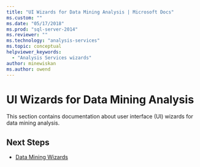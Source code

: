 ```yaml
---
title: "UI Wizards for Data Mining Analysis | Microsoft Docs"
ms.custom: ""
ms.date: "05/17/2018"
ms.prod: "sql-server-2014"
ms.reviewer: ""
ms.technology: "analysis-services"
ms.topic: conceptual
helpviewer_keywords: 
  - "Analysis Services wizards"
author: minewiskan
ms.author: owend
---
```

# UI Wizards for Data Mining Analysis

This section contains documentation about user interface (UI) wizards for data mining analysis.

## Next Steps

- [Data Mining Wizards](../data-mining-wizards.md)

